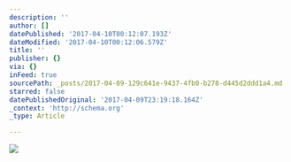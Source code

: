 ```yaml
---
description: ''
author: []
datePublished: '2017-04-10T00:12:07.193Z'
dateModified: '2017-04-10T00:12:06.579Z'
title: ''
publisher: {}
via: {}
inFeed: true
sourcePath: _posts/2017-04-09-129c641e-9437-4fb0-b278-d445d2ddd1a4.md
starred: false
datePublishedOriginal: '2017-04-09T23:19:18.164Z'
_context: 'http://schema.org'
_type: Article

---
```

![](https://the-grid-user-content.s3-us-west-2.amazonaws.com/b9987503-d6a3-401f-8229-20d1f14d8e7d.jpg)